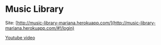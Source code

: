 # Music Library

Site: [http://music-library-mariana.herokuapp.com/](http://music-library-mariana.herokuapp.com/#!/login)

[Youtube video](https://youtu.be/3uwJg0AASqw)
